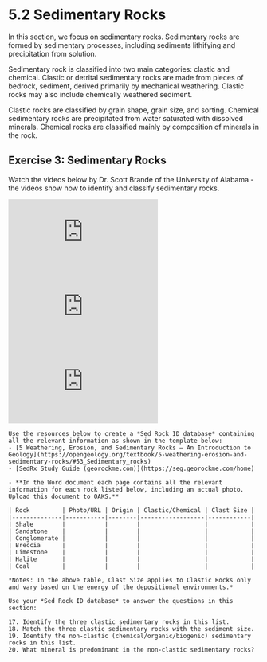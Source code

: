 # 5.2 Sedimentary Rocks

In this section, we focus on sedimentary rocks.  Sedimentary rocks are formed by sedimentary processes, including sediments lithifying and precipitation from solution. 

Sedimentary rock is classified into two main categories: clastic and chemical. Clastic or detrital sedimentary rocks are made from pieces of bedrock, sediment, derived primarily by mechanical weathering. Clastic rocks may also include chemically weathered sediment. 

Clastic rocks are classified by grain shape, grain size, and sorting. Chemical sedimentary rocks are precipitated from water saturated with dissolved minerals. Chemical rocks are classified mainly by composition of minerals in the rock.

## Exercise 3:  Sedimentary Rocks

Watch the videos below by Dr. Scott Brande of the University of Alabama - the videos show how to identify and classify sedimentary rocks.

<div class="container">
<iframe src="https://www.youtube.com/embed/gwHpKwuAQUU"
frameborder="0" allowfullscreen class="video"></iframe>
</div>

<div class="container">
<iframe src="https://www.youtube.com/embed/-4mTn2TxAyk"
frameborder="0" allowfullscreen class="video"></iframe>
</div>

<div class="container">
<iframe src="https://www.youtube.com/embed/Qcs-AwLf07U"
frameborder="0" allowfullscreen class="video"></iframe>
</div>


```{admonition} Sedimentary Rock ID
Use the resources below to create a *Sed Rock ID database* containing all the relevant information as shown in the template below:
- [5 Weathering, Erosion, and Sedimentary Rocks – An Introduction to Geology](https://opengeology.org/textbook/5-weathering-erosion-and-sedimentary-rocks/#53_Sedimentary_rocks)
- [SedRx Study Guide (georockme.com)](https://seg.georockme.com/home)

- **In the Word document each page contains all the relevant information for each rock listed below, including an actual photo.  Upload this document to OAKS.**

| Rock         | Photo/URL | Origin | Clastic/Chemical | Clast Size |
|--------------|-----------|--------|------------------|------------|
| Shale        |           |        |                  |            |
| Sandstone    |           |        |                  |            |
| Conglomerate |           |        |                  |            |
| Breccia      |           |        |                  |            |
| Limestone    |           |        |                  |            |
| Halite       |           |        |                  |            |
| Coal         |           |        |                  |            |

*Notes: In the above table, Clast Size applies to Clastic Rocks only and vary based on the energy of the depositional environments.*

```

```{admonition} Sedimentary Rocks
Use your *Sed Rock ID database* to answer the questions in this section:

17. Identify the three clastic sedimentary rocks in this list.
18. Match the three clastic sedimentary rocks with the sediment size.
19. Identify the non-clastic (chemical/organic/biogenic) sedimentary rocks in this list.
20. What mineral is predominant in the non-clastic sedimentary rocks?
```